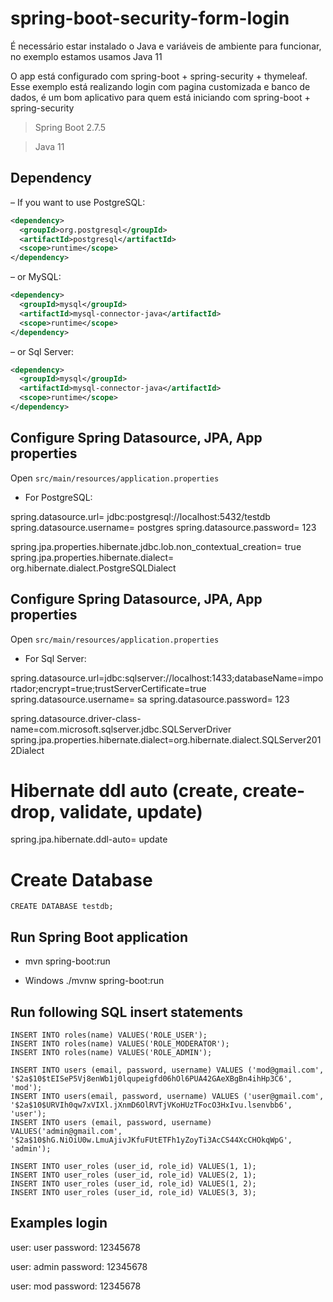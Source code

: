 # spring-boot-security-form-login

É necessário estar instalado o Java e variáveis de ambiente para funcionar, no exemplo estamos usamos Java 11

O app está configurado com spring-boot + spring-security + thymeleaf.
Esse exemplo está realizando login com pagina customizada e banco de dados, é um bom aplicativo para quem está iniciando com spring-boot + spring-security


> Spring Boot 2.7.5

> Java 11


## Dependency
– If you want to use PostgreSQL:
```xml
<dependency>
  <groupId>org.postgresql</groupId>
  <artifactId>postgresql</artifactId>
  <scope>runtime</scope>
</dependency>
```

– or MySQL:
```xml
<dependency>
  <groupId>mysql</groupId>
  <artifactId>mysql-connector-java</artifactId>
  <scope>runtime</scope>
</dependency>
```

– or Sql Server:
```xml
<dependency>
  <groupId>mysql</groupId>
  <artifactId>mysql-connector-java</artifactId>
  <scope>runtime</scope>
</dependency>
```



## Configure Spring Datasource, JPA, App properties
Open `src/main/resources/application.properties`
- For PostgreSQL:

spring.datasource.url= jdbc:postgresql://localhost:5432/testdb
spring.datasource.username= postgres
spring.datasource.password= 123

spring.jpa.properties.hibernate.jdbc.lob.non_contextual_creation= true
spring.jpa.properties.hibernate.dialect= org.hibernate.dialect.PostgreSQLDialect



## Configure Spring Datasource, JPA, App properties
Open `src/main/resources/application.properties`
- For Sql Server:

spring.datasource.url=jdbc:sqlserver://localhost:1433;databaseName=importador;encrypt=true;trustServerCertificate=true
spring.datasource.username= sa
spring.datasource.password= 123

spring.datasource.driver-class-name=com.microsoft.sqlserver.jdbc.SQLServerDriver
spring.jpa.properties.hibernate.dialect=org.hibernate.dialect.SQLServer2012Dialect


# Hibernate ddl auto (create, create-drop, validate, update)
spring.jpa.hibernate.ddl-auto= update

# Create Database
```
CREATE DATABASE testdb;
```

## Run Spring Boot application
- mvn spring-boot:run

- Windows 
./mvnw spring-boot:run

## Run following SQL insert statements
```
INSERT INTO roles(name) VALUES('ROLE_USER');
INSERT INTO roles(name) VALUES('ROLE_MODERATOR');
INSERT INTO roles(name) VALUES('ROLE_ADMIN');

INSERT INTO users (email, password, username) VALUES ('mod@gmail.com', '$2a$10$tEISeP5Vj8enWb1j0lqupeigfd06hOl6PUA42GAeXBgBn4ihHp3C6', 'mod');
INSERT INTO users(email, password, username) VALUES ('user@gmail.com', '$2a$10$URVIh0qw7xVIXl.jXnmD6OlRVTjVKoHUzTFocO3HxIvu.lsenvbb6', 'user');
INSERT INTO users (email, password, username) VALUES('admin@gmail.com', '$2a$10$hG.NiOiU0w.LmuAjivJKfuFUtETFh1yZoyTi3AcCS44XcCHOkqWpG', 'admin');

INSERT INTO user_roles (user_id, role_id) VALUES(1, 1);
INSERT INTO user_roles (user_id, role_id) VALUES(2, 1);
INSERT INTO user_roles (user_id, role_id) VALUES(1, 2);
INSERT INTO user_roles (user_id, role_id) VALUES(3, 3);

```


## Examples login
user: user
password: 12345678

user: admin
password: 12345678

user: mod
password: 12345678
